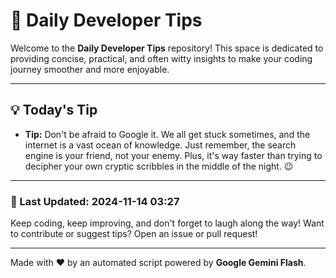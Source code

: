 
# 🌟 Daily Developer Tips

Welcome to the **Daily Developer Tips** repository! This space is dedicated to providing concise, practical, and often witty insights to make your coding journey smoother and more enjoyable.

---

## 💡 Today's Tip

- **Tip:**  Don't be afraid to Google it. We all get stuck sometimes, and the internet is a vast ocean of knowledge.  Just remember, the search engine is your friend, not your enemy.  Plus, it's way faster than trying to decipher your own cryptic scribbles in the middle of the night. 😉

---

### 📅 Last Updated: 2024-11-14 03:27

Keep coding, keep improving, and don't forget to laugh along the way! Want to contribute or suggest tips? Open an issue or pull request!

---

Made with ❤️ by an automated script powered by **Google Gemini Flash**.
